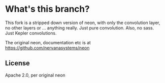 # What's this branch?

This fork is a stripped down version of neon, with only the convolution layer, no other layers
or ... anything really.  Just pure convolution.  Also, no sass.  Just Kepler convolutions.

The original neon, documentation etc is at https://github.com/nervanasystems/neon

## License

Apache 2.0, per original neon

